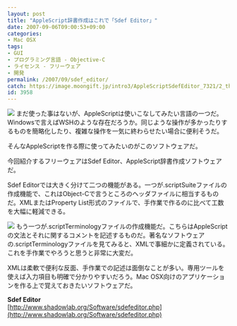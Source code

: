 ```yaml
---
layout: post
title: "AppleScript辞書作成はこれで「Sdef Editor」"
date: 2007-09-06T09:00:53+09:00
categories:
- Mac OSX
tags: 
- GUI
- プログラミング言語 - Objective-C
- ライセンス - フリーウェア
- 開発
permalink: /2007/09/sdef_editor/
catch: https://image.moongift.jp/intro3/AppleScriptSdefEditor_7321/2_thumb.png
id: 3958
---
```

[![](https://image.moongift.jp/intro3/AppleScriptSdefEditor_7321/3_thumb.png)](https://image.moongift.jp/intro3/AppleScriptSdefEditor_7321/32.png) まだ使った事はないが、AppleScriptは使いこなしてみたい言語の一つだ。Windowsで言えばWSHのような存在だろうか。同じような操作が多かったりするものを簡略化したり、複雑な操作を一気に終わらせたい場合に便利そうだ。   
  
そんなAppleScriptを作る際に使ってみたいのがこのソフトウェアだ。   
  
今回紹介するフリーウェアはSdef Editor、AppleScript辞書作成ソフトウェアだ。   
  
<!--more-->  
  
Sdef Editorでは大きく分けて二つの機能がある。一つが.scriptSuiteファイルの作成機能で、これはObject-Cで言うところのヘッダファイルに相当するものだ。XMLまたはProperty List形式のファイルで、手作業で作るのに比べて工数を大幅に軽減できる。   
  
[![](https://image.moongift.jp/intro3/AppleScriptSdefEditor_7321/2_thumb.png)](https://image.moongift.jp/intro3/AppleScriptSdefEditor_7321/22.png) もう一つが.scriptTerminologyファイルの作成機能だ。こちらはAppleScriptの文法とそれに関するコメントを記述するものだ。著名なソフトウェアの.scriptTerminologyファイルを見てみると、XMLで事細かに定義されている。これを手作業でやろうと思うと非常に大変だ。   
  
XMLは柔軟で便利な反面、手作業での記述は面倒なことが多い。専用ツールを使えば入力項目も明確で分かりやすいだろう。Mac OSX向けのアプリケーションを作る上で覚えておきたいソフトウェアだ。   
  
**Sdef Editor**  
[http://www.shadowlab.org/Software/sdefeditor.php](http://www.shadowlab.org/Software/sdefeditor.php)